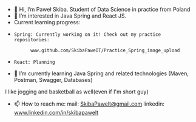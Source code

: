 - 👋 Hi, I’m Paweł Skiba. Student of Data Science in practice from Poland
- 👀 I’m interested in Java Spring and React JS.
- Current learning progress:
-     Spring: Currently working on it! Check out my practice repositories:   
   
			www.github.com/SkibaPaweIT/Practice_Spring_image_upload
-     React: Planning
- 🌱 I’m currently learning Java Spring and related technologies (Maven, Postman, Swagger, Databases)

I like jogging and basketball as well(even if I'm short guy)
- 📫 How to reach me:
  mail: SkibaPawelt@gmail.com
  linkedin: www.linkedin.com/in/skibapawelt
  


<!---
SkibaPaweIT/SkibaPaweIT is a ✨ special ✨ repository because its `README.md` (this file) appears on your GitHub profile.
You can click the Preview link to take a look at your changes.
--->
